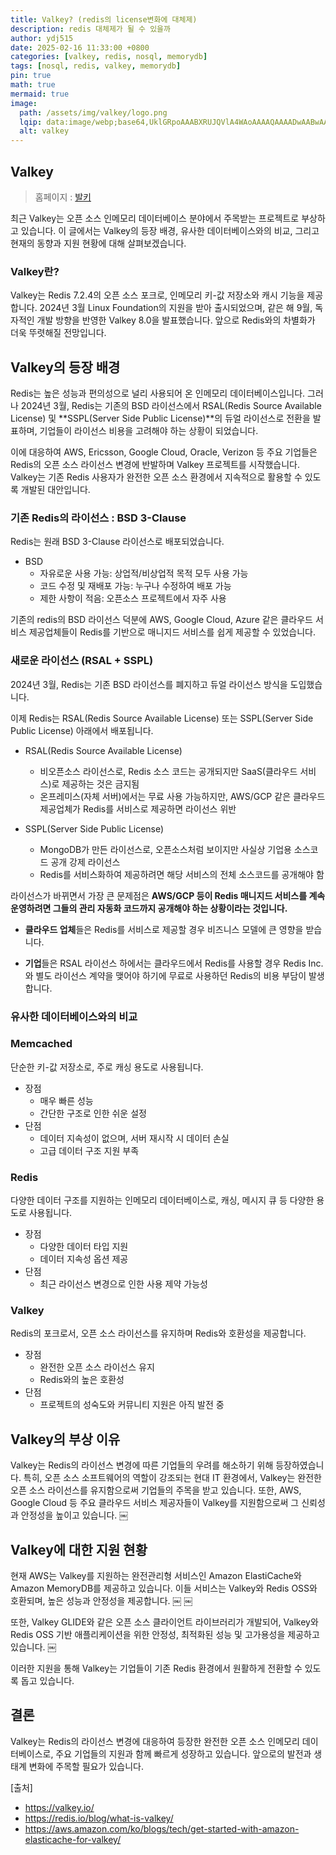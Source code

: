 ```yaml
---
title: Valkey? (redis의 license변화에 대체제)
description: redis 대체제가 될 수 있을까
author: ydj515
date: 2025-02-16 11:33:00 +0800
categories: [valkey, redis, nosql, memorydb]
tags: [nosql, redis, valkey, memorydb]
pin: true
math: true
mermaid: true
image:
  path: /assets/img/valkey/logo.png
  lqip: data:image/webp;base64,UklGRpoAAABXRUJQVlA4WAoAAAAQAAAADwAABwAAQUxQSDIAAAARL0AmbZurmr57yyIiqE8oiG0bejIYEQTgqiDA9vqnsUSI6H+oAERp2HZ65qP/VIAWAFZQOCBCAAAA8AEAnQEqEAAIAAVAfCWkAALp8sF8rgRgAP7o9FDvMCkMde9PK7euH5M1m6VWoDXf2FkP3BqV0ZYbO6NA/VFIAAAA
  alt: valkey
---
```



## Valkey
> 홈페이지 : [발키](https://valkey.io/)  

최근 Valkey는 오픈 소스 인메모리 데이터베이스 분야에서 주목받는 프로젝트로 부상하고 있습니다. 이 글에서는 Valkey의 등장 배경, 유사한 데이터베이스와의 비교, 그리고 현재의 동향과 지원 현황에 대해 살펴보겠습니다.

### Valkey란?

Valkey는 Redis 7.2.4의 오픈 소스 포크로, 인메모리 키-값 저장소와 캐시 기능을 제공합니다. 2024년 3월 Linux Foundation의 지원을 받아 출시되었으며, 같은 해 9월, 독자적인 개발 방향을 반영한 Valkey 8.0을 발표했습니다. 앞으로 Redis와의 차별화가 더욱 뚜렷해질 전망입니다.


## Valkey의 등장 배경

Redis는 높은 성능과 편의성으로 널리 사용되어 온 인메모리 데이터베이스입니다. 그러나 2024년 3월, Redis는 기존의 BSD 라이선스에서 RSAL(Redis Source Available License) 및 **SSPL(Server Side Public License)**의 듀얼 라이선스로 전환을 발표하며, 기업들이 라이선스 비용을 고려해야 하는 상황이 되었습니다.

이에 대응하여 AWS, Ericsson, Google Cloud, Oracle, Verizon 등 주요 기업들은 Redis의 오픈 소스 라이선스 변경에 반발하며 Valkey 프로젝트를 시작했습니다. Valkey는 기존 Redis 사용자가 완전한 오픈 소스 환경에서 지속적으로 활용할 수 있도록 개발된 대안입니다.

### 기존 Redis의 라이선스 : BSD 3-Clause

Redis는 원래 BSD 3-Clause 라이선스로 배포되었습니다.

- BSD
  - 자유로운 사용 가능: 상업적/비상업적 목적 모두 사용 가능
  - 코드 수정 및 재배포 가능: 누구나 수정하여 배포 가능
  - 제한 사항이 적음: 오픈소스 프로젝트에서 자주 사용

기존의 redis의 BSD 라이선스 덕분에 AWS, Google Cloud, Azure 같은 클라우드 서비스 제공업체들이 Redis를 기반으로 매니지드 서비스를 쉽게 제공할 수 있었습니다.

### 새로운 라이선스 (RSAL + SSPL)

2024년 3월, Redis는 기존 BSD 라이선스를 폐지하고 듀얼 라이선스 방식을 도입했습니다.

이제 Redis는 RSAL(Redis Source Available License) 또는 SSPL(Server Side Public License) 아래에서 배포됩니다.


- RSAL(Redis Source Available License)
  - 비오픈소스 라이선스로, Redis 소스 코드는 공개되지만 SaaS(클라우드 서비스)로 제공하는 것은 금지됨
  - 온프레미스(자체 서버)에서는 무료 사용 가능하지만, AWS/GCP 같은 클라우드 제공업체가 Redis를 서비스로 제공하면 라이선스 위반

- SSPL(Server Side Public License)
  - MongoDB가 만든 라이선스로, 오픈소스처럼 보이지만 사실상 기업용 소스코드 공개 강제 라이선스
  - Redis를 서비스화하여 제공하려면 해당 서비스의 전체 소스코드를 공개해야 함

라이선스가 바뀌면서 가장 큰 문제점은  **AWS/GCP 등이 Redis 매니지드 서비스를 계속 운영하려면 그들의 관리 자동화 코드까지 공개해야 하는 상황이라는 것입니다.**

- **클라우드 업체**들은 Redis를 서비스로 제공할 경우 비즈니스 모델에 큰 영향을 받습니다.

- **기업**들은 RSAL 라이선스 하에서는 클라우드에서 Redis를 사용할 경우 Redis Inc.와 별도 라이선스 계약을 맺어야 하기에 무료로 사용하던 Redis의 비용 부담이 발생합니다.


### 유사한 데이터베이스와의 비교

### Memcached
단순한 키-값 저장소로, 주로 캐싱 용도로 사용됩니다.

- 장점
  - 매우 빠른 성능
  - 간단한 구조로 인한 쉬운 설정
- 단점
  - 데이터 지속성이 없으며, 서버 재시작 시 데이터 손실
  - 고급 데이터 구조 지원 부족

### Redis
다양한 데이터 구조를 지원하는 인메모리 데이터베이스로, 캐싱, 메시지 큐 등 다양한 용도로 사용됩니다.

- 장점
  - 다양한 데이터 타입 지원
  - 데이터 지속성 옵션 제공
- 단점
  - 최근 라이선스 변경으로 인한 사용 제약 가능성

### Valkey
Redis의 포크로서, 오픈 소스 라이선스를 유지하며 Redis와 호환성을 제공합니다.

- 장점
  - 완전한 오픈 소스 라이선스 유지
  - Redis와의 높은 호환성
- 단점
  - 프로젝트의 성숙도와 커뮤니티 지원은 아직 발전 중

## Valkey의 부상 이유

Valkey는 Redis의 라이선스 변경에 따른 기업들의 우려를 해소하기 위해 등장하였습니다. 특히, 오픈 소스 소프트웨어의 역할이 강조되는 현대 IT 환경에서, Valkey는 완전한 오픈 소스 라이선스를 유지함으로써 기업들의 주목을 받고 있습니다. 또한, AWS, Google Cloud 등 주요 클라우드 서비스 제공자들이 Valkey를 지원함으로써 그 신뢰성과 안정성을 높이고 있습니다.  ￼

## Valkey에 대한 지원 현황

현재 AWS는 Valkey를 지원하는 완전관리형 서비스인 Amazon ElastiCache와 Amazon MemoryDB를 제공하고 있습니다. 이들 서비스는 Valkey와 Redis OSS와 호환되며, 높은 성능과 안정성을 제공합니다.  ￼ ￼

또한, Valkey GLIDE와 같은 오픈 소스 클라이언트 라이브러리가 개발되어, Valkey와 Redis OSS 기반 애플리케이션을 위한 안정성, 최적화된 성능 및 고가용성을 제공하고 있습니다.  ￼

이러한 지원을 통해 Valkey는 기업들이 기존 Redis 환경에서 원활하게 전환할 수 있도록 돕고 있습니다.

## 결론

Valkey는 Redis의 라이선스 변경에 대응하여 등장한 완전한 오픈 소스 인메모리 데이터베이스로, 주요 기업들의 지원과 함께 빠르게 성장하고 있습니다. 앞으로의 발전과 생태계 변화에 주목할 필요가 있습니다.


[출처]
- https://valkey.io/
- https://redis.io/blog/what-is-valkey/
- https://aws.amazon.com/ko/blogs/tech/get-started-with-amazon-elasticache-for-valkey/